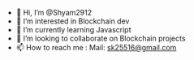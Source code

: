 - 👋 Hi, I’m @Shyam2912
- 👀 I’m interested in Blockchain dev
- 🌱 I’m currently learning Javascript
- 💞️ I’m looking to collaborate on Blockchain projects
- 📫 How to reach me : Mail: sk25516@gmail.com

<!---
Shyam2912/Shyam2912 is a ✨ special ✨ repository because its `README.md` (this file) appears on your GitHub profile.
You can click the Preview link to take a look at your changes.
--->
